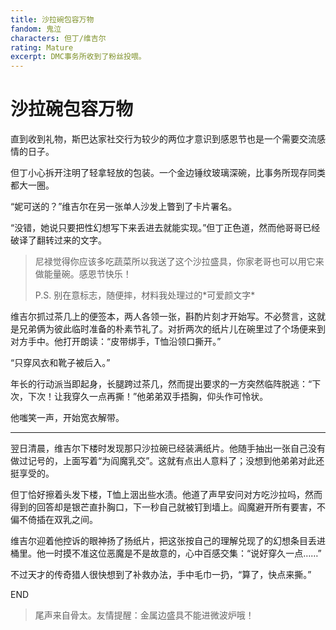 ```yaml
---
title: 沙拉碗包容万物
fandom: 鬼泣
characters: 但丁/维吉尔
rating: Mature
excerpt: DMC事务所收到了粉丝投喂。
---
```


# 沙拉碗包容万物



直到收到礼物，斯巴达家社交行为较少的两位才意识到感恩节也是一个需要交流感情的日子。

但丁小心拆开注明了轻拿轻放的包装。一个金边锤纹玻璃深碗，比事务所现存同类都大一圈。

“妮可送的？”维吉尔在另一张单人沙发上瞥到了卡片署名。

“没错，她说只要把性幻想写下来丢进去就能实现。”但丁正色道，然而他哥哥已经破译了翻转过来的文字。

> 尼禄觉得你应该多吃蔬菜所以我送了这个沙拉盛具，你家老哥也可以用它来做能量碗。感恩节快乐！
> 
> P.S. 别在意标志，随便摔，材料我处理过的\*可爱颜文字\*

维吉尔抓过茶几上的便签本，两人各领一张，斟酌片刻才开始写。不必赘言，这就是兄弟俩为彼此临时准备的朴素节礼了。对折两次的纸片儿在碗里过了个场便来到对方手中。他打开朗读：“皮带绑手，T恤沿领口撕开。”

“只穿风衣和靴子被后入。”

年长的行动派当即起身，长腿跨过茶几，然而提出要求的一方突然临阵脱逃：“下次，下次！让我穿久一点再撕！”他弟弟双手捂胸，仰头作可怜状。

他嗤笑一声，开始宽衣解带。

---

翌日清晨，维吉尔下楼时发现那只沙拉碗已经装满纸片。他随手抽出一张自己没有做过记号的，上面写着“为阎魔乳交”。这就有点出人意料了；没想到他弟弟对此还挺享受的。

但丁恰好擦着头发下楼，T恤上洇出些水渍。他道了声早安问对方吃沙拉吗，然而得到的回答却是银芒直扑胸口，下一秒自己就被钉到墙上。阎魔避开所有要害，不偏不倚插在双乳之间。

维吉尔迎着他控诉的眼神扬了扬纸片，把这张按自己的理解兑现了的幻想条目丢进桶里。他一时摸不准这位恶魔是不是故意的，心中百感交集：“说好穿久一点……”

不过天才的传奇猎人很快想到了补救办法，手中毛巾一扔，“算了，快点来撕。”

 

END

> 尾声来自骨太。友情提醒：金属边盛具不能进微波炉哦！
